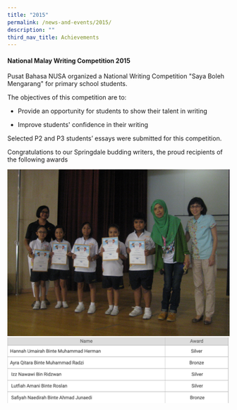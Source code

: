 ```yaml
---
title: "2015"
permalink: /news-and-events/2015/
description: ""
third_nav_title: Achievements
---
```


  
#### National Malay Writing Competition 2015

  

Pusat Bahasa NUSA organized a National Writing Competition "Saya Boleh Mengarang" for primary school students.  
  
The objectives of this competition are to:  

*   Provide an opportunity for students to show their talent in writing  
    
*   Improve students' confidence in their writing  
    

Selected P2 and P3 students’ essays were submitted for this competition.  
  
Congratulations to our Springdale budding writers, the proud recipients of the following awards

![](/images/IMG_2552.jpeg)
![](/images/2013.png)
